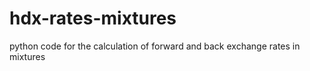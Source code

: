 # hdx-rates-mixtures
python code for the calculation of forward and back exchange rates in mixtures
